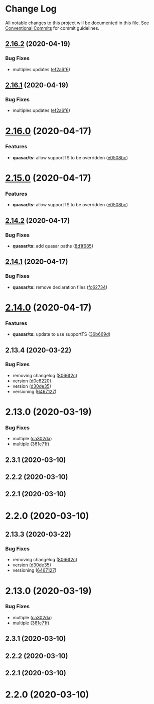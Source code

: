 # Change Log

All notable changes to this project will be documented in this file.
See [Conventional Commits](https://conventionalcommits.org) for commit guidelines.

## [2.16.2](https://github.com/niama-strategies/niama/compare/@niama/quasar-app-extension-ts@2.16.0...@niama/quasar-app-extension-ts@2.16.2) (2020-04-19)


### Bug Fixes

* multiples updates ([ef2a6f6](https://github.com/niama-strategies/niama/commit/ef2a6f6f3a2be38cc5aeefe7ad641d61d96dabe4))





## [2.16.1](https://github.com/niama-strategies/niama/compare/@niama/quasar-app-extension-ts@2.16.0...@niama/quasar-app-extension-ts@2.16.1) (2020-04-19)


### Bug Fixes

* multiples updates ([ef2a6f6](https://github.com/niama-strategies/niama/commit/ef2a6f6f3a2be38cc5aeefe7ad641d61d96dabe4))





# [2.16.0](https://github.com/niama-strategies/niama/compare/@niama/quasar-app-extension-ts@2.14.2...@niama/quasar-app-extension-ts@2.16.0) (2020-04-17)


### Features

* **quasar/ts:** allow supportTS to be  overridden ([e0508bc](https://github.com/niama-strategies/niama/commit/e0508bcac49bfaeec1d216dc381a5f2dbb918d57))





# [2.15.0](https://github.com/niama-strategies/niama/compare/@niama/quasar-app-extension-ts@2.14.2...@niama/quasar-app-extension-ts@2.15.0) (2020-04-17)


### Features

* **quasar/ts:** allow supportTS to be  overridden ([e0508bc](https://github.com/niama-strategies/niama/commit/e0508bcac49bfaeec1d216dc381a5f2dbb918d57))





## [2.14.2](https://github.com/niama-strategies/niama/compare/@niama/quasar-app-extension-ts@2.14.1...@niama/quasar-app-extension-ts@2.14.2) (2020-04-17)


### Bug Fixes

* **quasar/ts:** add quasar paths ([8d1f685](https://github.com/niama-strategies/niama/commit/8d1f68509ae5012a5f4b061ddcc51c7cb787eb4d))





## [2.14.1](https://github.com/niama-strategies/niama/compare/@niama/quasar-app-extension-ts@2.14.0...@niama/quasar-app-extension-ts@2.14.1) (2020-04-17)


### Bug Fixes

* **quasar/ts:** remove declaration files ([fc62734](https://github.com/niama-strategies/niama/commit/fc627340ab25bd50594d81bfa8179957c40bd993))





# [2.14.0](https://github.com/niama-strategies/niama/compare/@niama/quasar-app-extension-ts@2.13.4...@niama/quasar-app-extension-ts@2.14.0) (2020-04-17)


### Features

* **quasar/ts:** update to use supportTS ([36b669d](https://github.com/niama-strategies/niama/commit/36b669d82cd9f91a011cb3708287b0dd925cd7d5))





## 2.13.4 (2020-03-22)


### Bug Fixes

* removing changelog ([8066f2c](https://github.com/niama-strategies/niama/commit/8066f2c143a8e93600d5dab4ab313501e81f7a82))
* version ([d0c8220](https://github.com/niama-strategies/niama/commit/d0c822081680fe0106ebe9b8dd30ce769d102759))
* version ([d30de35](https://github.com/niama-strategies/niama/commit/d30de355da29ccd03916cddcd532e543e5906d0d))
* versioning ([6467127](https://github.com/niama-strategies/niama/commit/6467127550c6c1bfbc0d43ab4d83906695d9d732))



# 2.13.0 (2020-03-19)


### Bug Fixes

* multiple ([ca302da](https://github.com/niama-strategies/niama/commit/ca302da3ce4d56964595287d74e7f1d1761451f1))
* multiple ([361e71f](https://github.com/niama-strategies/niama/commit/361e71f9caafeda407deafd47d0980cc7bb4c3bb))



## 2.3.1 (2020-03-10)



## 2.2.2 (2020-03-10)



## 2.2.1 (2020-03-10)



# 2.2.0 (2020-03-10)





## 2.13.3 (2020-03-22)


### Bug Fixes

* removing changelog ([8066f2c](https://github.com/niama-strategies/niama/commit/8066f2c143a8e93600d5dab4ab313501e81f7a82))
* version ([d30de35](https://github.com/niama-strategies/niama/commit/d30de355da29ccd03916cddcd532e543e5906d0d))
* versioning ([6467127](https://github.com/niama-strategies/niama/commit/6467127550c6c1bfbc0d43ab4d83906695d9d732))



# 2.13.0 (2020-03-19)


### Bug Fixes

* multiple ([ca302da](https://github.com/niama-strategies/niama/commit/ca302da3ce4d56964595287d74e7f1d1761451f1))
* multiple ([361e71f](https://github.com/niama-strategies/niama/commit/361e71f9caafeda407deafd47d0980cc7bb4c3bb))



## 2.3.1 (2020-03-10)



## 2.2.2 (2020-03-10)



## 2.2.1 (2020-03-10)



# 2.2.0 (2020-03-10)

